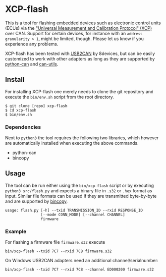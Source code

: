 # XCP-flash

This is a tool for flashing embedded devices such as electronic control
units (ECUs) via the ["Universal Measurement and Calibration Protocol" (XCP)](https://en.wikipedia.org/wiki/XCP_(protocol))
over CAN. Support for certain devices, for instance with an
`address granularity > 1`,  might be limited, though. Please let us know
if you experience any problems.

XCP-flash has been tested with [USB2CAN](https://www.8devices.com/products/usb2can)
by 8devices, but can be easily customized to work with other adapters as
long as they are supported by [python-can](https://github.com/hardbyte/python-can)
and [can-utils](https://github.com/linux-can/can-utils).

## Install

For installing XCP-flash one merely needs to clone the git repository
and execute the `bin/env.sh` script from the root directory.

```
$ git clone [repo] xcp-flash
$ cd xcp-flash
$ bin/env.sh
```

### Dependencies

Next to `python3` the tool requires the following two libraries, which
however are automatically installed when executing the above commands.

- python-can
- bincopy

## Usage

The tool can be run either using the `bin/xcp-flash` script or by
executing `python3 src/flash.py` and expects a binary file in `.s32` or
`.hex` format as input. Similar file formats can be used if they are
transmitted byte-by-byte and are supported by
[bincopy](https://github.com/eerimoq/bincopy).

```
usage: flash.py [-h] --txid TRANSMISSION_ID --rxid RESPONSE_ID
                [--mode CONN_MODE] [--channel CHANNEL]
                firmware
```

### Example

For flashing a firmware file `firmware.s32` execute
```
bin/xcp-flash --txid 7C7 --rxid 7C8 firmware.s32
```

On Windows USB2CAN adapters need an additional channel/serialnumber:
```
bin/xcp-flash --txid 7C7 --rxid 7C8 --channel ED000200 firmware.s32
```
